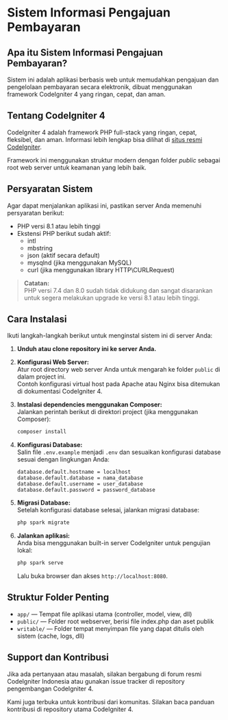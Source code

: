 # Sistem Informasi Pengajuan Pembayaran

## Apa itu Sistem Informasi Pengajuan Pembayaran?

Sistem ini adalah aplikasi berbasis web untuk memudahkan pengajuan dan pengelolaan pembayaran secara elektronik, dibuat menggunakan framework CodeIgniter 4 yang ringan, cepat, dan aman.

## Tentang CodeIgniter 4

CodeIgniter 4 adalah framework PHP full-stack yang ringan, cepat, fleksibel, dan aman. Informasi lebih lengkap bisa dilihat di [situs resmi CodeIgniter](https://codeigniter.com).

Framework ini menggunakan struktur modern dengan folder _public_ sebagai root web server untuk keamanan yang lebih baik.

## Persyaratan Sistem

Agar dapat menjalankan aplikasi ini, pastikan server Anda memenuhi persyaratan berikut:

- PHP versi 8.1 atau lebih tinggi
- Ekstensi PHP berikut sudah aktif:
  - intl
  - mbstring
  - json (aktif secara default)
  - mysqlnd (jika menggunakan MySQL)
  - curl (jika menggunakan library HTTP\CURLRequest)

> **Catatan:**  
> PHP versi 7.4 dan 8.0 sudah tidak didukung dan sangat disarankan untuk segera melakukan upgrade ke versi 8.1 atau lebih tinggi.

## Cara Instalasi

Ikuti langkah-langkah berikut untuk menginstal sistem ini di server Anda:

1. **Unduh atau clone repository ini ke server Anda.**

2. **Konfigurasi Web Server:**  
   Atur root directory web server Anda untuk mengarah ke folder `public` di dalam project ini.  
   Contoh konfigurasi virtual host pada Apache atau Nginx bisa ditemukan di dokumentasi CodeIgniter 4.

3. **Instalasi dependencies menggunakan Composer:**  
   Jalankan perintah berikut di direktori project (jika menggunakan Composer):

   ```bash
   composer install
   ```

4. **Konfigurasi Database:**  
   Salin file `.env.example` menjadi `.env` dan sesuaikan konfigurasi database sesuai dengan lingkungan Anda:

   ```
   database.default.hostname = localhost
   database.default.database = nama_database
   database.default.username = user_database
   database.default.password = password_database
   ```

5. **Migrasi Database:**  
   Setelah konfigurasi database selesai, jalankan migrasi database:

   ```bash
   php spark migrate
   ```

6. **Jalankan aplikasi:**  
   Anda bisa menggunakan built-in server CodeIgniter untuk pengujian lokal:
   ```bash
   php spark serve
   ```
   Lalu buka browser dan akses `http://localhost:8080`.

## Struktur Folder Penting

- `app/` — Tempat file aplikasi utama (controller, model, view, dll)
- `public/` — Folder root webserver, berisi file index.php dan aset publik
- `writable/` — Folder tempat menyimpan file yang dapat ditulis oleh sistem (cache, logs, dll)

## Support dan Kontribusi

Jika ada pertanyaan atau masalah, silakan bergabung di forum resmi CodeIgniter Indonesia atau gunakan issue tracker di repository pengembangan CodeIgniter 4.

Kami juga terbuka untuk kontribusi dari komunitas. Silakan baca panduan kontribusi di repository utama CodeIgniter 4.
